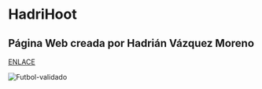 # HadriHoot 

## Página Web creada por Hadrián Vázquez Moreno
[ENLACE](https://hadrihoot.000webhostapp.com/)


![Futbol-validado](https://user-images.githubusercontent.com/91189372/170302568-09ea40fc-4b1c-4a2a-be10-5c1aa308ec06.png)
